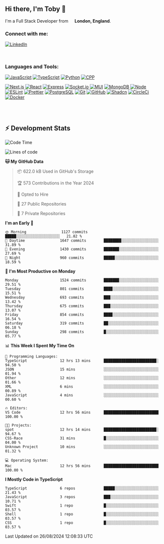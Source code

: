 ## Hi there, I'm Toby 👋

I'm a Full Stack Developer from <img src="https://cdn-icons-png.flaticon.com/512/197/197374.png" width="13" /> **London, England**.

### Connect with me:

[![LinkedIn][linkedin-shield]][linkedin-url]

<br />

### Languages and Tools:

[![JavaScript][JavaScript]][JavaScript-url] [![TypeScript][TypeScript]][TypeScript-url] [![Python][Python]][Python-url] [![CPP][CPP]][CPP-url]

[![Next.js][Next.js]][Next-url] [![React][React.js]][React-url] [![Express][Express.js]][Express-url] [![Socket.io][SocketIo]][SocketIo-url] [![MUI][MUI]][MUI-url] [![MongoDB][MongoDB]][Mongo-url] [![Node][Node.js]][Node-url] [![ESLint][ESLint]][ESLint-url] [![Prettier][Prettier]][Prettier-url] [![PostgreSQL][PostgreSQL]][PostgreSQL-url] [![Git][Git]][Git-url] [![GitHub][GitHub]][GitHub-url] [![Shadcn][Shadcn]][Shadcn-url] [![CircleCi][CircleCi]][CircleCi-url] [![Docker][Docker]][Docker-url]

<br />
<br />

## :zap: Development Stats

<!--START_SECTION:waka-->
![Code Time](http://img.shields.io/badge/Code%20Time-779%20hrs%2020%20mins-blue)

![Lines of code](https://img.shields.io/badge/From%20Hello%20World%20I%27ve%20Written-3.1%20million%20lines%20of%20code-blue)

**🐱 My GitHub Data** 

> 📦 622.0 kB Used in GitHub's Storage 
 > 
> 🏆 573 Contributions in the Year 2024
 > 
> 💼 Opted to Hire
 > 
> 📜 27 Public Repositories 
 > 
> 🔑 7 Private Repositories 
 > 
**I'm an Early 🐤** 

```text
🌞 Morning                1127 commits        █████░░░░░░░░░░░░░░░░░░░░   21.82 % 
🌆 Daytime                1647 commits        ████████░░░░░░░░░░░░░░░░░   31.89 % 
🌃 Evening                1430 commits        ███████░░░░░░░░░░░░░░░░░░   27.69 % 
🌙 Night                  960 commits         █████░░░░░░░░░░░░░░░░░░░░   18.59 % 
```
📅 **I'm Most Productive on Monday** 

```text
Monday                   1524 commits        ███████░░░░░░░░░░░░░░░░░░   29.51 % 
Tuesday                  801 commits         ████░░░░░░░░░░░░░░░░░░░░░   15.51 % 
Wednesday                693 commits         ███░░░░░░░░░░░░░░░░░░░░░░   13.42 % 
Thursday                 675 commits         ███░░░░░░░░░░░░░░░░░░░░░░   13.07 % 
Friday                   854 commits         ████░░░░░░░░░░░░░░░░░░░░░   16.54 % 
Saturday                 319 commits         ██░░░░░░░░░░░░░░░░░░░░░░░   06.18 % 
Sunday                   298 commits         █░░░░░░░░░░░░░░░░░░░░░░░░   05.77 % 
```


📊 **This Week I Spent My Time On** 

```text
💬 Programming Languages: 
TypeScript               12 hrs 13 mins      ████████████████████████░   94.50 % 
JSON                     15 mins             ░░░░░░░░░░░░░░░░░░░░░░░░░   01.94 % 
Other                    12 mins             ░░░░░░░░░░░░░░░░░░░░░░░░░   01.66 % 
XML                      6 mins              ░░░░░░░░░░░░░░░░░░░░░░░░░   00.89 % 
JavaScript               4 mins              ░░░░░░░░░░░░░░░░░░░░░░░░░   00.60 % 

🔥 Editors: 
VS Code                  12 hrs 56 mins      █████████████████████████   100.00 % 

🐱‍💻 Projects: 
spot                     12 hrs 14 mins      ████████████████████████░   94.67 % 
CSS-Race                 31 mins             █░░░░░░░░░░░░░░░░░░░░░░░░   04.00 % 
Unknown Project          10 mins             ░░░░░░░░░░░░░░░░░░░░░░░░░   01.32 % 

💻 Operating System: 
Mac                      12 hrs 56 mins      █████████████████████████   100.00 % 
```

**I Mostly Code in TypeScript** 

```text
TypeScript               6 repos             █████░░░░░░░░░░░░░░░░░░░░   21.43 % 
JavaScript               3 repos             ███░░░░░░░░░░░░░░░░░░░░░░   10.71 % 
Swift                    1 repo              █░░░░░░░░░░░░░░░░░░░░░░░░   03.57 % 
Shell                    1 repo              █░░░░░░░░░░░░░░░░░░░░░░░░   03.57 % 
CSS                      1 repo              █░░░░░░░░░░░░░░░░░░░░░░░░   03.57 % 
```




 Last Updated on 26/08/2024 12:08:33 UTC
<!--END_SECTION:waka-->


<!-- MARKDOWN LINKS & IMAGES -->
<!-- https://www.markdownguide.org/basic-syntax/#reference-style-links -->

[CPP-url]: https://cplusplus.com/
[CPP]: https://img.shields.io/badge/-C++-blue?style=for-the-badge&logo=cplusplus
[JavaScript-url]: https://developer.mozilla.org/en-US/docs/Web/JavaScript
[JavaScript]: https://shields.io/badge/JavaScript-F7DF1E?logo=JavaScript&logoColor=000&style=for-the-badge
[TypeScript-url]: https://www.typescriptlang.org/
[TypeScript]: https://shields.io/badge/TypeScript-3178C6?logo=TypeScript&logoColor=FFF&style=for-the-badge
[Python-url]: https://www.python.org/
[Python]: https://img.shields.io/badge/python-3670A0?style=for-the-badge&logo=python&logoColor=ffdd54
[linkedin-shield]: https://img.shields.io/badge/LinkedIn-0077B5?style=for-the-badge&logo=linkedin&logoColor=white
[linkedin-url]: https://linkedin.com/in/toby-dixon-smith/
[Next.js]: https://img.shields.io/badge/next.js-000000?style=for-the-badge&logo=nextdotjs&logoColor=white
[Next-url]: https://nextjs.org/
[React.js]: https://img.shields.io/badge/React-20232A?style=for-the-badge&logo=react&logoColor=61DAFB
[React-url]: https://reactjs.org/
[Express.js]: https://img.shields.io/badge/Express.js-404D59?style=for-the-badge&logo=express
[Express-url]: https://expressjs.com/
[Node.js]: https://img.shields.io/badge/Node.js-43853D?style=for-the-badge&logo=node.js&logoColor=white
[Node-url]: https://nodejs.org/
[MongoDB]: https://img.shields.io/badge/MongoDB-4EA94B?style=for-the-badge&logo=mongodb&logoColor=white
[Mongo-url]: https://www.mongodb.com/
[ESLint]: https://img.shields.io/badge/eslint-3A33D1?style=for-the-badge&logo=eslint&logoColor=white
[ESLint-url]: https://eslint.org/
[Prettier]: https://img.shields.io/badge/prettier-1A2C34?style=for-the-badge&logo=prettier&logoColor=F7BA3E
[Prettier-url]: https://prettier.io/
[SocketIo-url]: https://socket.io/
[SocketIo]: https://img.shields.io/badge/Socket.io-010101?style=for-the-badge&logo=socket.io&badgeColor=010101
[MUI-url]: https://mui.com/
[MUI]: https://img.shields.io/badge/MUI-%230081CB.svg?style=for-the-badge&logo=mui&logoColor=white
[PostgreSQL-url]: https://www.postgresql.org/
[PostgreSQL]: https://img.shields.io/badge/postgresql-4169e1?style=for-the-badge&logo=postgresql&logoColor=white
[Git-url]: https://git-scm.com/
[Git]: https://img.shields.io/badge/GIT-E44C30?style=for-the-badge&logo=git&logoColor=white
[GitHub-url]: https://github.com/
[GitHub]: https://img.shields.io/badge/GitHub-100000?style=for-the-badge&logo=github&logoColor=white
[Shadcn-url]: https://ui.shadcn.com/
[Shadcn]: https://img.shields.io/badge/shadcn%2Fui-000?logo=shadcnui&logoColor=fff&style=for-the-badge
[CircleCi-url]: https://ui.shadcn.com/
[CircleCi]: https://img.shields.io/badge/circleci-343434?logo=circleci&logoColor=fff&style=for-the-badge
[Docker-url]: https://ui.shadcn.com/
[Docker]: https://img.shields.io/badge/docker-2496ED?logo=docker&logoColor=fff&style=for-the-badge
